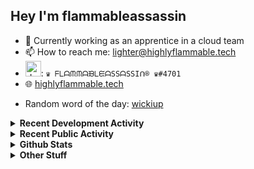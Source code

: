 ## Hey I'm flammableassassin

- 🔭 Currently working as an apprentice in a cloud team  
- 📫 How to reach me: [lighter@highlyflammable.tech](mailto:lighter@highlyflammable.tech?subject=Hello)
- <img src="https://discord.com/assets/2c21aeda16de354ba5334551a883b481.png" alt="drawing" width="25"/>: `♛ ᖴᒪᗩᙏᙏᗩᙖᒪᙓᗩSSᗩSSIᑎ® ♛#4701`
- 🌐 [highlyflammable.tech](https://highlyflammable.tech)

<!--START_SECTION:randomWord-->
- Random word of the day: [wickiup](https://www.wordnik.com/words/wickiup)
<!--END_SECTION:randomWord-->

<details>
  <summary><b>Recent Development Activity</b></summary>
  
  <!--START_SECTION:waka-->

```txt
Terraform   6 hrs 55 mins   █████████▒░░░░░░░░░░░░░░░   37.00 %
YAML        6 hrs 13 mins   ████████▒░░░░░░░░░░░░░░░░   33.26 %
JSON        3 hrs 43 mins   █████░░░░░░░░░░░░░░░░░░░░   19.90 %
Other       1 hr 37 mins    ██▒░░░░░░░░░░░░░░░░░░░░░░   08.69 %
Docker      10 mins         ▒░░░░░░░░░░░░░░░░░░░░░░░░   00.96 %
```

<!--END_SECTION:waka-->

</details>

<details>
  <summary><b>Recent Public Activity</b></summary>
    <br>

  <!--START_SECTION:activity-->
1. 🎉 Merged PR [#2](https://github.com/flamableassassin/openapi-docs/pull/2) in [flamableassassin/openapi-docs](https://github.com/flamableassassin/openapi-docs)
2. 💪 Opened PR [#2](https://github.com/flamableassassin/openapi-docs/pull/2) in [flamableassassin/openapi-docs](https://github.com/flamableassassin/openapi-docs)
3. ❗ Opened issue [#89](https://github.com/flamableassassin/status/issues/89) in [flamableassassin/status](https://github.com/flamableassassin/status)
4. 🔒 Closed issue [#87](https://github.com/flamableassassin/status/issues/87) in [flamableassassin/status](https://github.com/flamableassassin/status)
5. ❗ Opened issue [#87](https://github.com/flamableassassin/status/issues/87) in [flamableassassin/status](https://github.com/flamableassassin/status)
  <!--END_SECTION:activity-->

</details>

<details>
  <summary><b>Github Stats</b></summary>
    <br>
    <p align="center">
      <img width="48%" src="https://github-readme-stats.vercel.app/api?username=flamableassassin&count_private=true&show_icons=true&theme=radical"/>
      <img width="48%" src="https://github-readme-streak-stats.herokuapp.com?user=flamableassassin&theme=neon-dark"/>
    </p>
  
</details>

<details>
  <summary><b>Other Stuff</b></summary>
  <br>
<a href="https://www.abuseipdb.com/user/67633" title="AbuseIPDB is an IP address blacklist for webmasters and sysadmins to report IP addresses engaging in abusive behavior on their networks">
	<img src="https://www.abuseipdb.com/contributor/67633.svg" alt="AbuseIPDB Contributor Badge" style="width: 264px;background: #fff linear-gradient(rgba(255,255,255,0), rgba(255,255,255,.3) 50%, rgba(0,0,0,.2) 51%, rgba(0,0,0,0));padding: 5px;">
</a>
  
</details>
